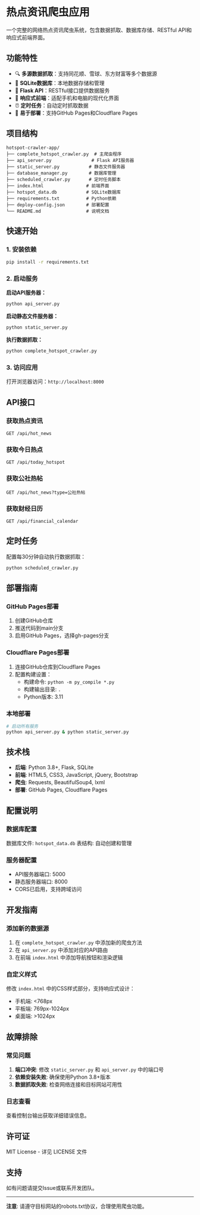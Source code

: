 # 热点资讯爬虫应用

一个完整的网络热点资讯爬虫系统，包含数据抓取、数据库存储、RESTful API和响应式前端界面。

## 功能特性

- 🔍 **多源数据抓取**：支持同花顺、雪球、东方财富等多个数据源
- 💾 **SQLite数据库**：本地数据存储和管理
- 🚀 **Flask API**：RESTful接口提供数据服务
- 📱 **响应式前端**：适配手机和电脑的现代化界面
- ⏰ **定时任务**：自动定时抓取数据
- 🔧 **易于部署**：支持GitHub Pages和Cloudflare Pages

## 项目结构

```
hotspot-crawler-app/
├── complete_hotspot_crawler.py  # 主爬虫程序
├── api_server.py               # Flask API服务器
├── static_server.py           # 静态文件服务器
├── database_manager.py        # 数据库管理
├── scheduled_crawler.py       # 定时任务脚本
├── index.html                # 前端界面
├── hotspot_data.db           # SQLite数据库
├── requirements.txt          # Python依赖
├── deploy-config.json        # 部署配置
└── README.md                 # 说明文档
```

## 快速开始

### 1. 安装依赖

```bash
pip install -r requirements.txt
```

### 2. 启动服务

**启动API服务器：**
```bash
python api_server.py
```

**启动静态文件服务器：**
```bash
python static_server.py
```

**执行数据抓取：**
```bash
python complete_hotspot_crawler.py
```

### 3. 访问应用

打开浏览器访问：`http://localhost:8000`

## API接口

### 获取热点资讯
```
GET /api/hot_news
```

### 获取今日热点
```
GET /api/today_hotspot
```

### 获取公社热帖
```
GET /api/hot_news?type=公社热帖
```

### 获取财经日历
```
GET /api/financial_calendar
```

## 定时任务

配置每30分钟自动执行数据抓取：

```bash
python scheduled_crawler.py
```

## 部署指南

### GitHub Pages部署

1. 创建GitHub仓库
2. 推送代码到main分支
3. 启用GitHub Pages，选择gh-pages分支

### Cloudflare Pages部署

1. 连接GitHub仓库到Cloudflare Pages
2. 配置构建设置：
   - 构建命令: `python -m py_compile *.py`
   - 构建输出目录: `.`
   - Python版本: 3.11

### 本地部署

```bash
# 启动所有服务
python api_server.py & python static_server.py
```

## 技术栈

- **后端**: Python 3.8+, Flask, SQLite
- **前端**: HTML5, CSS3, JavaScript, jQuery, Bootstrap
- **爬虫**: Requests, BeautifulSoup4, lxml
- **部署**: GitHub Pages, Cloudflare Pages

## 配置说明

### 数据库配置
数据库文件: `hotspot_data.db`
表结构: 自动创建和管理

### 服务器配置
- API服务器端口: 5000
- 静态服务器端口: 8000
- CORS已启用，支持跨域访问

## 开发指南

### 添加新的数据源

1. 在 `complete_hotspot_crawler.py` 中添加新的爬虫方法
2. 在 `api_server.py` 中添加对应的API路由
3. 在前端 `index.html` 中添加导航按钮和渲染逻辑

### 自定义样式

修改 `index.html` 中的CSS样式部分，支持响应式设计：
- 手机端: <768px
- 平板端: 769px-1024px
- 桌面端: >1024px

## 故障排除

### 常见问题

1. **端口冲突**: 修改 `static_server.py` 和 `api_server.py` 中的端口号
2. **依赖安装失败**: 确保使用Python 3.8+版本
3. **数据抓取失败**: 检查网络连接和目标网站可用性

### 日志查看

查看控制台输出获取详细错误信息。

## 许可证

MIT License - 详见 LICENSE 文件

## 支持

如有问题请提交Issue或联系开发团队。

---

**注意**: 请遵守目标网站的robots.txt协议，合理使用爬虫功能。